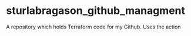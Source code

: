 # sturlabragason_github_managment

A repository which holds Terraform code for my Github. Uses the action 